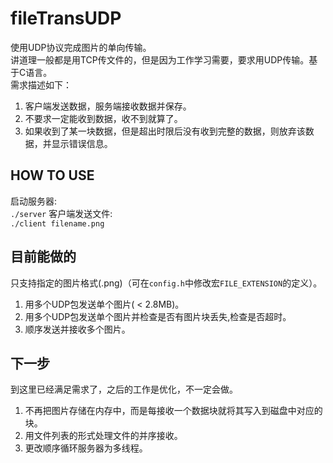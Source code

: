 # fileTransUDP
使用UDP协议完成图片的单向传输。<br>
讲道理一般都是用TCP传文件的，但是因为工作学习需要，要求用UDP传输。基于C语言。<br>
需求描述如下：<br>
1. 客户端发送数据，服务端接收数据并保存。
2. 不要求一定能收到数据，收不到就算了。
3. 如果收到了某一块数据，但是超出时限后没有收到完整的数据，则放弃该数据，并显示错误信息。

## HOW TO USE
启动服务器:<br>
`./server`
客户端发送文件:<br>
`./client filename.png`

## 目前能做的
只支持指定的图片格式(.png)（可在`config.h`中修改宏`FILE_EXTENSION`的定义）。<br>
1. 用多个UDP包发送单个图片( < 2.8MB)。
2. 用多个UDP包发送单个图片并检查是否有图片块丢失,检查是否超时。
3. 顺序发送并接收多个图片。

## 下一步
到这里已经满足需求了，之后的工作是优化，不一定会做。<br>
1. 不再把图片存储在内存中，而是每接收一个数据块就将其写入到磁盘中对应的块。
2. 用文件列表的形式处理文件的并序接收。
3. 更改顺序循环服务器为多线程。
